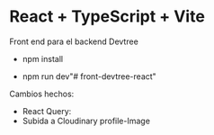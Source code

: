 # React + TypeScript + Vite

  Front end para el backend Devtree

- npm install

- npm run dev"# front-devtree-react" 


Cambios hechos:
- React Query:
- Subida a Cloudinary profile-Image
